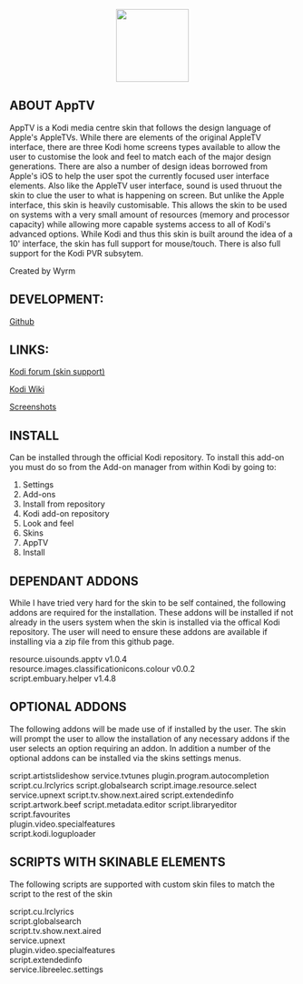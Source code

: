 <p align="center">
<img src="http://mirrors.kodi.tv/addons/krypton/skin.apptv/resources/icon.png" width="128" align="middle">
</p>

## ABOUT AppTV
AppTV is a Kodi media centre skin that follows the design language of Apple's AppleTVs.  While there are elements of the original AppleTV interface, there are three Kodi home screens types available to allow the user to customise the look and feel to match each of the major design generations.
There are also a number of design ideas borrowed from Apple's iOS to help the user spot the currently focused user interface elements.  Also like the AppleTV user interface, sound is used thruout the skin to clue the user to what is happening on screen.  But unlike the Apple interface, this skin is heavily customisable. This allows the skin to be used on systems with a very small amount of resources (memory and processor capacity) while allowing more capable systems access to all of Kodi's advanced options.
While Kodi and thus this skin is built around the idea of a 10' interface, the skin has full support for mouse/touch. There is also full support for the Kodi PVR subsytem.
  
Created by Wyrm


## DEVELOPMENT:
[Github](https://github.com/wyrm65/skin.apptv)

## LINKS:
[Kodi forum (skin support)](https://forum.kodi.tv/forumdisplay.php?fid=76)

[Kodi Wiki](https://kodi.wiki/view/Add-on:AppTV)

[Screenshots](https://kodi.wiki/view/Add-on:AppTV#Screenshots)

## INSTALL   
Can be installed through the official Kodi repository.
To install this add-on you must do so from the Add-on manager from within Kodi by going to:   

1. Settings   
2. Add-ons   
3. Install from repository   
4. Kodi add-on repository   
5. Look and feel   
6. Skins   
7. AppTV   
8. Install   

## DEPENDANT ADDONS   
While I have tried very hard for the skin to be self contained, the following addons are required for the installation.  These addons will be installed if not already in the users system when the skin is installed via the offical Kodi repository.  The user will need to ensure these addons are available if installing via a zip file from this github page.

resource.uisounds.apptv v1.0.4  
resource.images.classificationicons.colour v0.0.2  
script.embuary.helper v1.4.8

## OPTIONAL ADDONS
The following addons will be made use of if installed by the user.  The skin will prompt the user to allow the installation of any necessary addons if the user selects an option requiring an addon.  In addition a number of the optional addons can be installed via the skins settings menus.

script.artistslideshow
service.tvtunes
plugin.program.autocompletion
script.cu.lrclyrics
script.globalsearch
script.image.resource.select
service.upnext
script.tv.show.next.aired
script.extendedinfo
script.artwork.beef
script.metadata.editor
script.libraryeditor  
script.favourites   
plugin.video.specialfeatures   
script.kodi.loguploader  

## SCRIPTS WITH SKINABLE ELEMENTS
The following scripts are supported with custom skin files to match the script to the rest of the skin

script.cu.lrclyrics  
script.globalsearch  
script.tv.show.next.aired  
service.upnext  
plugin.video.specialfeatures  
script.extendedinfo  
service.libreelec.settings  

